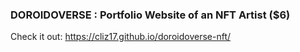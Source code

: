 ### DOROIDOVERSE : Portfolio Website of an NFT Artist ($6)
Check it out: https://cliz17.github.io/doroidoverse-nft/
